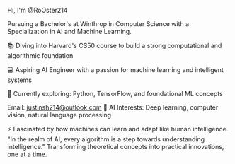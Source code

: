 Hi, I'm @RoOster214


Pursuing a Bachelor's at Winthrop in Computer Science with a Specialization in AI and Machine Learning.

📚 Diving into Harvard's CS50 course to build a strong computational and algorithmic foundation

💻 Aspiring AI Engineer with a passion for machine learning and intelligent systems

🌱 Currently exploring: Python, TensorFlow, and foundational ML concepts

Email: justinsh214@outlook.com
🤖 AI Interests: Deep learning, computer vision, natural language processing

⚡  Fascinated by how machines can learn and adapt like human intelligence.
"In the realm of AI, every algorithm is a step towards understanding intelligence." Transforming theoretical concepts into practical innovations, one at a time.
